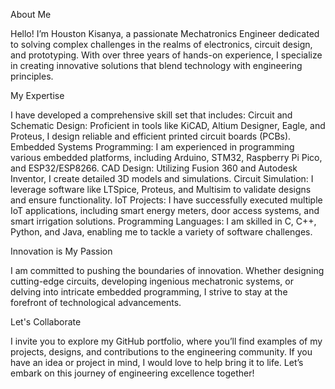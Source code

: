 About Me  

Hello! I’m Houston Kisanya, a passionate Mechatronics Engineer dedicated to solving complex challenges in the realms of electronics, circuit design, and prototyping. 
With over three years of hands-on experience, I specialize in creating innovative solutions that blend technology with engineering principles.

My Expertise

I have developed a comprehensive skill set that includes:
  Circuit and Schematic Design: Proficient in tools like KiCAD, Altium Designer, Eagle, and Proteus, I design reliable and efficient printed circuit boards (PCBs).
  Embedded Systems Programming: I am experienced in programming various embedded platforms, including Arduino, STM32, Raspberry Pi Pico, and ESP32/ESP8266.
  CAD Design: Utilizing Fusion 360 and Autodesk Inventor, I create detailed 3D models and simulations.
  Circuit Simulation: I leverage software like LTSpice, Proteus, and Multisim to validate designs and ensure functionality.
  IoT Projects: I have successfully executed multiple IoT applications, including smart energy meters, door access systems, and smart irrigation solutions.
  Programming Languages: I am skilled in C, C++, Python, and Java, enabling me to tackle a variety of software challenges.
  
Innovation is My Passion

I am committed to pushing the boundaries of innovation.
Whether designing cutting-edge circuits, developing ingenious mechatronic systems, or delving into intricate embedded programming, I strive to stay at the forefront of technological advancements.

Let's Collaborate

I invite you to explore my GitHub portfolio, where you’ll find examples of my projects, designs, and contributions to the engineering community. 
If you have an idea or project in mind, I would love to help bring it to life. Let’s embark on this journey of engineering excellence together!
